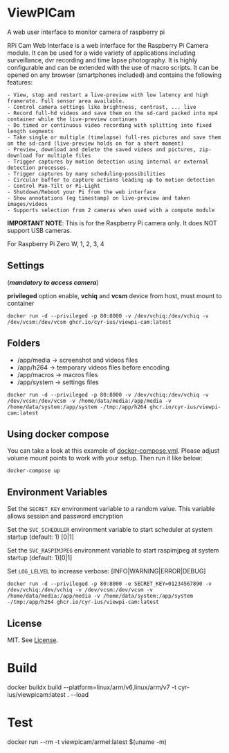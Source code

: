 # ViewPICam

A web user interface to monitor camera of raspberry pi

RPi Cam Web Interface is a web interface for the Raspberry Pi Camera module. It can be used for a wide variety of applications including surveillance, dvr recording and time lapse photography. It is highly configurable and can be extended with the use of macro scripts. It can be opened on any browser (smartphones included) and contains the following features:

    - View, stop and restart a live-preview with low latency and high framerate. Full sensor area available.
    - Control camera settings like brightness, contrast, ... live
    - Record full-hd videos and save them on the sd-card packed into mp4 container while the live-preview continues
    - Do timed or continuous video recording with splitting into fixed length segments
    - Take single or multiple (timelapse) full-res pictures and save them on the sd-card (live-preview holds on for a short moment)
    - Preview, download and delete the saved videos and pictures, zip-download for multiple files
    - Trigger captures by motion detection using internal or external detection processes.
    - Trigger captures by many scheduling-possibilities
    - Circular buffer to capture actions leading up to motion detection
    - Control Pan-Tilt or Pi-Light
    - Shutdown/Reboot your Pi from the web interface
    - Show annotations (eg timestamp) on live-preview and taken images/videos
    - Supports selection from 2 cameras when used with a compute module

**IMPORTANT NOTE**: This is for the Raspberry Pi camera only. It does NOT support USB cameras. 

For Raspberry Pi Zero W, 1, 2, 3, 4

## Settings

(***mandatory to access camera***)

**privileged** option enable, **vchiq** and **vcsm** device from host, must mount to container

`docker run -d --privileged -p 80:8000 -v /dev/vchiq:/dev/vchiq -v /dev/vcsm:/dev/vcsm ghcr.io/cyr-ius/viewpi-cam:latest`

## Folders

- /app/media -> screenshot and videos files
- /app/h264 -> temporary videos files before encoding
- /app/macros -> macros files
- /app/system -> settings files

`docker run -d --privileged -p 80:8000 -v /dev/vchiq:/dev/vchiq -v /dev/vcsm:/dev/vcsm -v /home/data/media:/app/media -v /home/data/system:/app/system -/tmp:/app/h264 ghcr.io/cyr-ius/viewpi-cam:latest`


## Using docker compose

You can take a look at this example of [docker-compose.yml](https://raw.githubusercontent.com/cyr-ius/viewpi-cam/main/docker-compose.yml). Please adjust volume mount points to work with your setup. Then run it like below:

```
docker-compose up
```

## Environment Variables

Set the `SECRET_KEY` environment variable to a random value. This variable allows session and password encryption

Set the `SVC_SCHEDULER` environment variable to start scheduler at system startup (default: 1) [0|1]

Set the `SVC_RASPIMJPEG` environment variable to start raspimjpeg at system startup (default: 1)[0|1]

Set `LOG_LELVEL` to increase verbose: [INFO|WARNING|ERROR|DEBUG]

`docker run -d --privileged -p 80:8000 -e SECRET_KEY=01234567890 -v /dev/vchiq:/dev/vchiq -v /dev/vcsm:/dev/vcsm -v /home/data/media:/app/media -v /home/data/system:/app/system -/tmp:/app/h264 ghcr.io/cyr-ius/viewpi-cam:latest`

## License

MIT. See [License](https://github.com/cyr-ius/viewpicam/blob/master/LICENSE).

# Build

docker buildx build --platform=linux/arm/v6,linux/arm/v7 -t cyr-ius/viewpicam:latest . --load

# Test

docker run --rm -t viewpicam/armel:latest $(uname -m)
